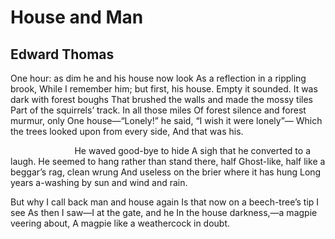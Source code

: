 # House and Man
## Edward Thomas
One hour: as dim he and his house now look
As a reflection in a rippling brook,
While I remember him; but first, his house.
Empty it sounded. It was dark with forest boughs
That brushed the walls and made the mossy tiles
Part of the squirrels’ track. In all those miles
Of forest silence and forest murmur, only
One house—“Lonely!” he said, “I wish it were lonely”—
Which the trees looked upon from every side,
And that was his.

                          He waved good-bye to hide
A sigh that he converted to a laugh.
He seemed to hang rather than stand there, half
Ghost-like, half like a beggar’s rag, clean wrung
And useless on the brier where it has hung
Long years a-washing by sun and wind and rain.

But why I call back man and house again
Is that now on a beech-tree’s tip I see
As then I saw—I at the gate, and he
In the house darkness,—a magpie veering about,
A magpie like a weathercock in doubt.